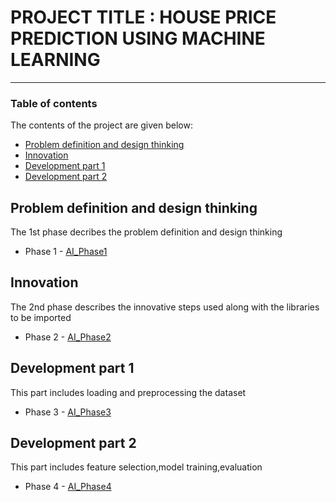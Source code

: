 # PROJECT TITLE : HOUSE PRICE PREDICTION USING MACHINE LEARNING

---

### Table of contents
The contents of the project are given below:

- [Problem definition and design thinking](#problem-definition-and-design-thinking)
- [Innovation](#innovation)
- [Development part 1](#development-part-1)
- [Development part 2](#development-part-2)

## Problem definition and design thinking
The 1st phase decribes the problem definition and design thinking
- Phase 1 - [AI_Phase1](https://github.com/Jasperd03/NM_project1/blob/main/AI_phase1%20(1).docx)

## Innovation
The 2nd phase describes the innovative steps used along with the libraries to be imported
- Phase 2 - [AI_Phase2](https://github.com/Jasperd03/NM_project1/blob/main/AI_Phase2.pdf)

## Development part 1
This part includes loading and preprocessing the dataset
- Phase 3 - [AI_Phase3](https://github.com/Jasperd03/NM_project1/blob/main/AI_Phase3.ipynb)

## Development part 2
This part includes feature selection,model training,evaluation
- Phase 4 - [AI_Phase4](https://github.com/Jasperd03/NM_project1/blob/main/AI_Phase4.ipynb)
